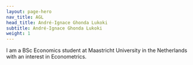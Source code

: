 ```yaml
---
layout: page-hero
nav_title: AGL
head_title: André-Ignace Ghonda Lukoki
subtitle: André-Ignace Ghonda Lukoki
weight: 1
---
```




I am a BSc Economics student at Maastricht University in the Netherlands with an interest in Econometrics.
